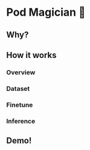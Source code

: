 # Pod Magician 🧙

## Why?

## How it works

### Overview

### Dataset

### Finetune

### Inference

## Demo!
